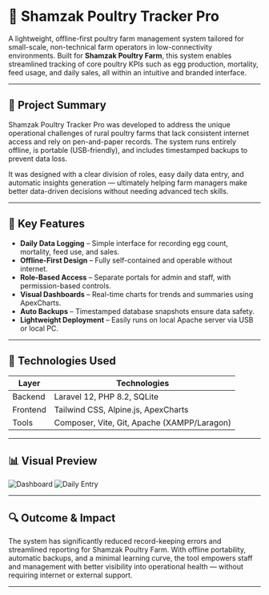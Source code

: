 # 🐔 Shamzak Poultry Tracker Pro

A lightweight, offline-first poultry farm management system tailored for small-scale, non-technical farm operators in low-connectivity environments. Built for **Shamzak Poultry Farm**, this system enables streamlined tracking of core poultry KPIs such as egg production, mortality, feed usage, and daily sales, all within an intuitive and branded interface.

---

## 📌 Project Summary

Shamzak Poultry Tracker Pro was developed to address the unique operational challenges of rural poultry farms that lack consistent internet access and rely on pen-and-paper records. The system runs entirely offline, is portable (USB-friendly), and includes timestamped backups to prevent data loss. 

It was designed with a clear division of roles, easy daily data entry, and automatic insights generation — ultimately helping farm managers make better data-driven decisions without needing advanced tech skills.

---

## 🧠 Key Features

- **Daily Data Logging** – Simple interface for recording egg count, mortality, feed use, and sales.
- **Offline-First Design** – Fully self-contained and operable without internet.
- **Role-Based Access** – Separate portals for admin and staff, with permission-based controls.
- **Visual Dashboards** – Real-time charts for trends and summaries using ApexCharts.
- **Auto Backups** – Timestamped database snapshots ensure data safety.
- **Lightweight Deployment** – Easily runs on local Apache server via USB or local PC.

---

## 🧪 Technologies Used

| Layer | Technologies |
|-------|--------------|
| Backend | Laravel 12, PHP 8.2, SQLite |
| Frontend | Tailwind CSS, Alpine.js, ApexCharts |
| Tools | Composer, Vite, Git, Apache (XAMPP/Laragon) |

---

## 📊 Visual Preview

![Dashboard](https://github.com/user-attachments/assets/f71518cd-71b0-416e-aa82-7f3ebbb0b455)
![Daily Entry](https://github.com/user-attachments/assets/de52f56e-e6ad-4801-8982-8e82f44015fa)

---

## 🔍 Outcome & Impact

The system has significantly reduced record-keeping errors and streamlined reporting for Shamzak Poultry Farm. With offline portability, automatic backups, and a minimal learning curve, the tool empowers staff and management with better visibility into operational health — without requiring internet or external support.

---



